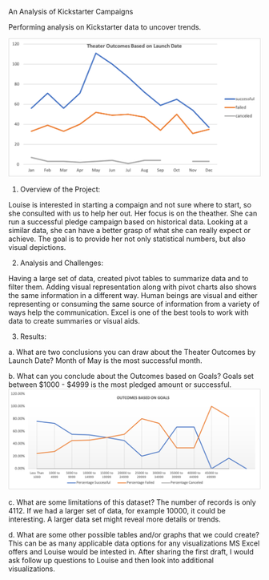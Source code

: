  An Analysis of Kickstarter Campaigns

Performing analysis on Kickstarter data to uncover trends.

![TheatreOutcomesBasedOnLaunchDate.png](resources/TheatreOutcomesBasedOnLaunchDate.png)

1. Overview of the Project:  

Louise is interested in starting a compaign and not sure where to start, so she consulted with us to help her out. Her focus is on the theather. She can run a successful pledge campaign based on  historical data. Looking at a similar data, she can have a better grasp of what she can really expect or achieve. The goal is to provide her not only statistical numbers, but also visual depictions. 

2. Analysis and Challenges: 

Having a large set of data, created pivot tables to summarize data and to filter them. Adding visual representation along with pivot charts also shows the same information in a different way. Human beings are visual and either representing or consuming the same source of information from a variety of ways help the communication. Excel is one of the best tools to work with data to create summaries or visual aids.

3. Results: 

a. What are two conclusions you can draw about the Theater Outcomes by Launch Date?
 Month of May is the most successful month.

b. What can you conclude about the Outcomes based on Goals? 
Goals set between $1000 - $4999 is the most pledged amount or successful.
![OutcomesBasedOnGoals.png](resources/OutcomesBasedOnGoals.png)


c. What are some limitations of this dataset? 
The number of records is only 4112. If we had a larger set of data, for example 10000, it could be interesting. A larger data set might reveal more details or trends.

d. What are some other possible tables and/or graphs that we could create? 
This can be as many applicable data options for any visualizations MS Excel offers and Louise would be intested in. After sharing the first draft, I would ask follow up questions to Louise and then look into additional visualizations.
